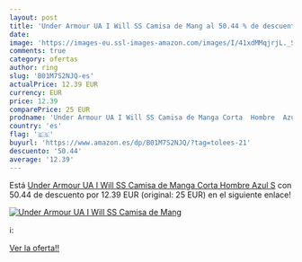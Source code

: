 ```yaml
---
layout: post
title: 'Under Armour UA I Will SS Camisa de Mang al 50.44 % de descuento'
date: 
image: 'https://images-eu.ssl-images-amazon.com/images/I/41xdMMqjrjL._SL200_.jpg'
comments: true
category: ofertas
author: ring
slug: 'B01M7S2NJQ-es'
actualPrice: 12.39 EUR
currency: EUR
price: 12.39
comparePrice: 25 EUR
prodname: 'Under Armour UA I Will SS Camisa de Manga Corta  Hombre  Azul  S'
country: 'es'
flag: '🇪🇸'
buyurl: 'https://www.amazon.es/dp/B01M7S2NJQ/?tag=tolees-21'
descuento: '50.44'
average: '12.39'
---
```


Está [Under Armour UA I Will SS Camisa de Manga Corta  Hombre  Azul  S](https://www.amazon.es/dp/B01M7S2NJQ/?tag=tolees-21) con 50.44 de descuento por 12.39 EUR (original: 25 EUR) en el siguiente enlace!

[![Under Armour UA I Will SS Camisa de Mang](https://images-eu.ssl-images-amazon.com/images/I/41xdMMqjrjL._SL200_.jpg)](https://www.amazon.es/dp/B01M7S2NJQ/?tag=tolees-21)

ℹ️:


[Ver la oferta!!](https://www.amazon.es/dp/B01M7S2NJQ/?tag=tolees-21)
